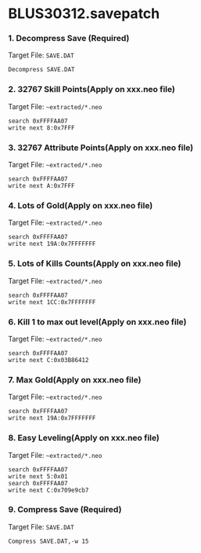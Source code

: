# BLUS30312.savepatch

### 1. Decompress Save (Required)

Target File: `SAVE.DAT`

```
Decompress SAVE.DAT
```

### 2. 32767 Skill Points(Apply on xxx.neo file)

Target File: `~extracted/*.neo`

```
search 0xFFFFAA07
write next 8:0x7FFF
```

### 3. 32767 Attribute Points(Apply on xxx.neo file)

Target File: `~extracted/*.neo`

```
search 0xFFFFAA07
write next A:0x7FFF
```

### 4. Lots of Gold(Apply on xxx.neo file)

Target File: `~extracted/*.neo`

```
search 0xFFFFAA07
write next 19A:0x7FFFFFFF
```

### 5. Lots of Kills Counts(Apply on xxx.neo file)

Target File: `~extracted/*.neo`

```
search 0xFFFFAA07
write next 1CC:0x7FFFFFFF
```

### 6. Kill 1 to max out level(Apply on xxx.neo file)

Target File: `~extracted/*.neo`

```
search 0xFFFFAA07
write next C:0x03B86412
```

### 7. Max Gold(Apply on xxx.neo file)

Target File: `~extracted/*.neo`

```
search 0xFFFFAA07
write next 19A:0x7FFFFFFF
```

### 8. Easy Leveling(Apply on xxx.neo file)

Target File: `~extracted/*.neo`

```
search 0xFFFFAA07
write next 5:0x01
search 0xFFFFAA07
write next C:0x709e9cb7
```

### 9. Compress Save (Required)

Target File: `SAVE.DAT`

```
Compress SAVE.DAT,-w 15
```

